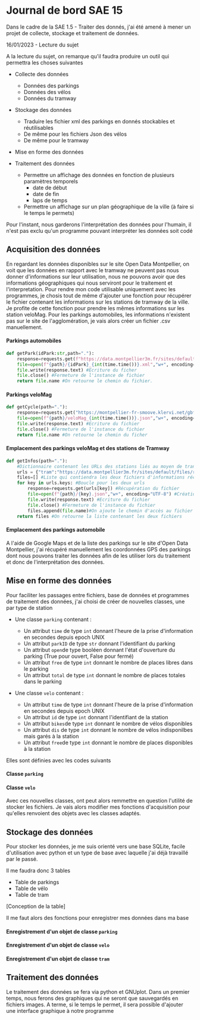 # Journal de bord SAE 15

Dans le cadre de la SAE 1.5 - Traiter des donnés, j'ai été amené à mener un projet de collecte, stockage et traitement de données. 

16/01/2023 - Lecture du sujet

A la lecture du sujet, on remarque qu'il faudra produire un outil qui permettra les choses suivantes
* Collecte des données
    * Données des parkings
	* Données des vélos
	* Données du tramway
* Stockage des données 
    * Traduire les fichier xml des parkings en donnés stockables et réutilisables
	* De même pour les fichiers Json des vélos
	* De même pour le tramway

* Mise en forme des données

* Traitement des données
    * Permettre un affichage des données en fonction de plusieurs paramètres temporels
	    * date de début
		* date de fin
		* laps de temps
	* Permettre un affichage sur un plan géographique de la ville (à faire si le temps le permets)

Pour l'instant, nous garderons l'interprétation des données pour l'humain, il n'est pas exclu qu'un programme pouvant interpréter les données soit codé


## Acquisition des données

En regardant les données disponibles sur le site Open Data Montpellier, on voit que les données en rapport avec le tramway ne peuvent pas nous donner d'informations sur leur utilisation, nous ne pouvons avoir que des informations géographiques qui nous serviront pour le traitement et l'interpretation. Pour rendre mon code utilisable uniquement avec les programmes, je chosis tout de même d'ajouter une fonction pour récupérer le fichier contenant les informations sur les stations de tramway de la ville. Je profite de cette fonction pour prendre les mêmes informations sur les station veloMag. Pour les parkings automobiles, les informations n'existent pas sur le site de l'agglomération, je vais alors créer un fichier .csv manuellement.

#### Parkings automobiles
```python
def getPark(idPark:str,path="."):
	response=requests.get(f"https://data.montpellier3m.fr/sites/default/files/ressources/{idPark}.xml") #Acquision du fichier xml du parking grâce à la variable idPark qui renseigne l'identifiant du parking
	file=open(f"{path}/{idPark}_{int(time.time())}.xml","w+", encoding="UTF-8") #Création d'un fichier pour stocker le contenu du fichier .xml téléchargé, si l'utilisateur veut enregistrer le fichier dans un répertoire particulier, il peut renseigner la variable ``path`` par défaut, la fonction sauvergarde le fichier dans le même répertoire que le programme
	file.write(response.text) #Ecriture du ficher
	file.close() #Fermeture de l'instance de fichier
	return file.name #On retourne le chemin du fichier.
```

#### Parkings veloMag
```python
def getCycle(path="."):
	response=requests.get("https://montpellier-fr-smoove.klervi.net/gbfs/en/station_status.json") #Acquisition du fichier json représentant l'état de toutes les stations velaMag
	file=open(f"{path}/veloMag_{int(time.time())}.json","w+", encoding="UTF-8")#Création d'un fichier pour stocker le contenu du fichier .json téléchargé, si l'utilisateur veut enregistrer le fichier dans un répertoire particulier, il peut renseigner la variable ``path`` par défaut, la fonction sauvergarde le fichier dans le même répertoire que le programme
	file.write(response.text) #Ecriture du fichier
	file.close() #Fermeture de l'instance du fichier
	return file.name #On retourne le chemin du ficher
```

#### Emplacement des parkings veloMag et des stations de Tramway

```python
def getInfos(path="."):
	#Dictionnaire contenant les URLs des stations liés au moyen de transport 
	urls = {"tram":"https://data.montpellier3m.fr/sites/default/files/ressources/MMM_MMM_ArretsTram.json","veloMag":"https://montpellier-fr-smoove.klervi.net/gbfs/en/station_information.json"}
	files=[] #Liste qui contiendra les deux fichiers d'informations récupérés
	for key in urls.keys: #Boucle pour les deux urls
		response=requests.get(urls[key]) #Récupération du fichier
		file=open(f"{path}/{key}.json","w+", encoding="UTF-8") #Création des fichiers .json avec les informations
		file.write(response.text) #Ecriture du fichier
		file.close() #Fermeture de l'instance du fichier
		files.append(file.name)#On ajoute le chemin d'accès au fichier dans la liste 
	return files #On retourne la liste contenant les deux fichiers
```

#### Emplacement des parkings automobile

A l'aide de Google Maps et de la liste des parkings sur le site d'Open Data Montpellier, j'ai récupéré manuellement les coordonnées GPS des parkings dont nous pouvons traiter les données afin de les utiliser lors du traitement et donc de l'interprétation des données.

## Mise en forme des données

Pour faciliter les passages entre fichiers, base de données et programmes de traitement des données, j'ai choisi de créer de nouvelles classes, une par type de station
* Une classe ``parking`` contenant :
    * Un attribut ``time`` de type ``int`` donnant l'heure de la prise d'information en secondes depuis epoch UNIX
	* Un attribut ``parkID`` de type ``str`` donnant l'identifiant du parking
	* Un attribut ``open``de type booléen donnant l'état d'ouverture du parking (True pour ouvert, False pour fermé)
	* Un attribut ``free`` de type ``int`` donnant le nombre de places libres dans le parking
	* Un attribut ``total`` de type ``int`` donnant le nombre de places totales dans le parking

* Une classe ``velo`` contenant :
    * Un attribut ``time`` de type ``int`` donnant l'heure de la prise d'information en secondes depuis epoch UNIX
	* Un attribut ``id`` de type ``int`` donnant l'identifiant de la station
	* Un attribut ``bikes``de type ``int`` donnant le nombre de vélos disponibles
	* Un attribut ``dis`` de type ``int`` donnant le nombre de vélos indisponilbes mais garés à la station
	* Un attribut ``free``de type ``int`` donnant le nombre de places disponibles à la station

Elles sont définies avec les codes suivants
#### Classe ``parking``

#### Classe ``velo``

Avec ces nouvelles classes, ont peut alors remmettre en question l'utilité de stocker les fichiers. Je vais alors modifier mes fonctions d'acquisition pour qu'elles renvoient des objets avec les classes adaptés. 
## Stockage des données

Pour stocker les données, je me suis orienté vers une base SQLite, facile d'utilisation avec python et un type de base avec laquelle j'ai déjà travaillé par le passé.

Il me faudra donc 3 tables 
* Table de parkings
* Table de vélo
* Table de tram

[Conception de la table]

Il me faut alors des fonctions pour enregistrer mes données dans ma base

#### Enregistrement d'un objet de classe ``parking``


#### Enregistrement d'un objet de classe ``velo``

#### Enregistrement d'un objet de classe ``tram``

## Traitement des données
Le traitement des données se fera via python et GNUplot. Dans un premier temps, nous ferons des graphiques qui ne seront que sauvegardés en fichiers images. A terme, si le temps le permet, il sera possible d'ajouter une interface graphique à notre programme